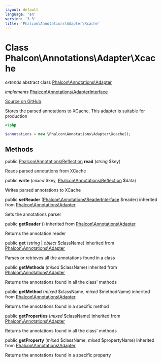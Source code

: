 ```yaml
---
layout: default
language: 'en'
version: '3.3'
title: 'Phalcon\Annotations\Adapter\Xcache'
---
```

# Class **Phalcon\Annotations\Adapter\Xcache**

*extends* abstract class [Phalcon\Annotations\Adapter](/3.3/en/api/Phalcon_Annotations_Adapter)

*implements* [Phalcon\Annotations\AdapterInterface](/3.3/en/api/Phalcon_Annotations_AdapterInterface)

<a href="https://github.com/phalcon/cphalcon/tree/v3.3.0/phalcon/annotations/adapter/xcache.zep" class="btn btn-default btn-sm">Source on GitHub</a>

Stores the parsed annotations to XCache. This adapter is suitable for production

```php
<?php

$annotations = new \Phalcon\Annotations\Adapter\Xcache();

```


## Methods
public [Phalcon\Annotations\Reflection](/3.3/en/api/Phalcon_Annotations_Reflection) **read** (*string* $key)

Reads parsed annotations from XCache



public  **write** (*mixed* $key, [Phalcon\Annotations\Reflection](/3.3/en/api/Phalcon_Annotations_Reflection) $data)

Writes parsed annotations to XCache



public  **setReader** ([Phalcon\Annotations\ReaderInterface](/3.3/en/api/Phalcon_Annotations_ReaderInterface) $reader) inherited from [Phalcon\Annotations\Adapter](/3.3/en/api/Phalcon_Annotations_Adapter)

Sets the annotations parser



public  **getReader** () inherited from [Phalcon\Annotations\Adapter](/3.3/en/api/Phalcon_Annotations_Adapter)

Returns the annotation reader



public  **get** (*string* | *object* $className) inherited from [Phalcon\Annotations\Adapter](/3.3/en/api/Phalcon_Annotations_Adapter)

Parses or retrieves all the annotations found in a class



public  **getMethods** (*mixed* $className) inherited from [Phalcon\Annotations\Adapter](/3.3/en/api/Phalcon_Annotations_Adapter)

Returns the annotations found in all the class' methods



public  **getMethod** (*mixed* $className, *mixed* $methodName) inherited from [Phalcon\Annotations\Adapter](/3.3/en/api/Phalcon_Annotations_Adapter)

Returns the annotations found in a specific method



public  **getProperties** (*mixed* $className) inherited from [Phalcon\Annotations\Adapter](/3.3/en/api/Phalcon_Annotations_Adapter)

Returns the annotations found in all the class' methods



public  **getProperty** (*mixed* $className, *mixed* $propertyName) inherited from [Phalcon\Annotations\Adapter](/3.3/en/api/Phalcon_Annotations_Adapter)

Returns the annotations found in a specific property



